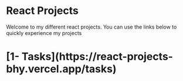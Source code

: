 # React Projects

Welcome to my different react projects.
You can use the links below to quickly experience my projects

<h1>[1- Tasks](https://react-projects-bhy.vercel.app/tasks)</h1>
